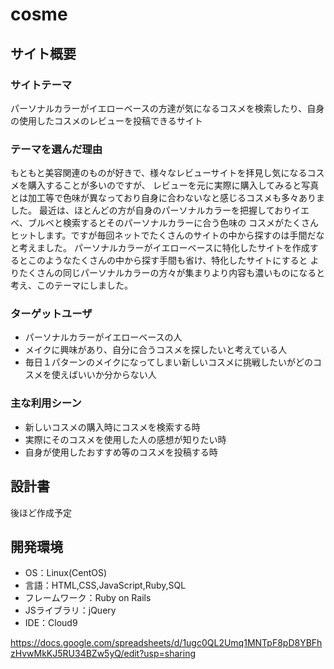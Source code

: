 # cosme

## サイト概要
### サイトテーマ
パーソナルカラーがイエローベースの方達が気になるコスメを検索したり、自身の使用したコスメのレビューを投稿できるサイト
​
### テーマを選んだ理由
もともと美容関連のものが好きで、様々なレビューサイトを拝見し気になるコスメを購入することが多いのですが、
レビューを元に実際に購入してみると写真とは加工等で色味が異なっており自身に合わないなと感じるコスメも多々ありました。
最近は、ほとんどの方が自身のパーソナルカラーを把握しておりイエベ、ブルベと検索するとそのパーソナルカラーに合う色味の
コスメがたくさんヒットします。ですが毎回ネットでたくさんのサイトの中から探すのは手間だなと考えました。
パーソナルカラーがイエローベースに特化したサイトを作成するとこのようなたくさんの中から探す手間も省け、特化したサイトにすると
よりたくさんの同じパーソナルカラーの方々が集まりより内容も濃いものになると考え、このテーマにしました。

### ターゲットユーザ
- パーソナルカラーがイエローベースの人
- メイクに興味があり、自分に合うコスメを探したいと考えている人
- 毎日１パターンのメイクになってしまい新しいコスメに挑戦したいがどのコスメを使えばいいか分からない人

### 主な利用シーン
- 新しいコスメの購入時にコスメを検索する時
- 実際にそのコスメを使用した人の感想が知りたい時
- 自身が使用したおすすめ等のコスメを投稿する時

## 設計書
後ほど作成予定
​
## 開発環境
- OS：Linux(CentOS)
- 言語：HTML,CSS,JavaScript,Ruby,SQL
- フレームワーク：Ruby on Rails
- JSライブラリ：jQuery
- IDE：Cloud9

<!--実装機能リストのURL-->
https://docs.google.com/spreadsheets/d/1ugc0QL2Umq1MNTpF8pD8YBFhzHvwMkKJ5RU34BZw5yQ/edit?usp=sharing
